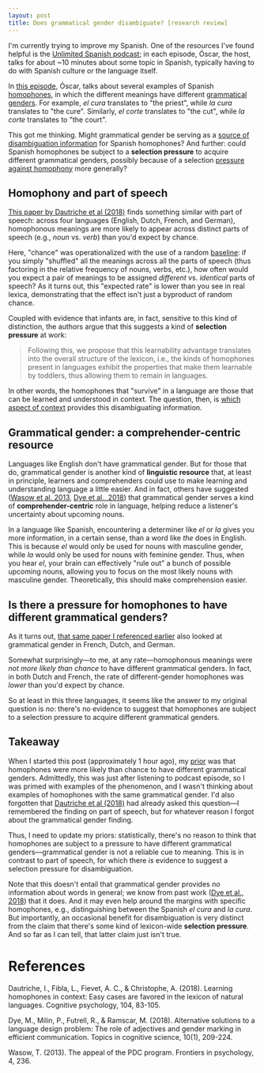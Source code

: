 ```yaml
---
layout: post
title: Does grammatical gender disambiguate? [research review]
---
```


I'm currently trying to improve my Spanish. One of the resources I've found helpful is the [Unlimited Spanish podcast](https://unlimitedspanish.com/podcasts/); in each episode, Óscar, the host, talks for about ~10 minutes about some topic in Spanish, typically having to do with Spanish culture or the language itself. 

In [this episode](https://unlimitedspanish.com/238-cambio-de-genero-cambio-de-significado/), Óscar, talks about several examples of Spanish [homophones](https://en.wikipedia.org/wiki/Homophone), in which the different meanings have different [grammatical genders](https://en.wikipedia.org/wiki/Grammatical_gender). For example, *el cura* translates to "the priest", while *la cura* translates to "the cure". Similarly, *el corte* translates to "the cut", while *la corte* translates to "the court".

This got me thinking. Might grammatical gender be serving as a [source of disambiguation information](https://seantrott.github.io/sources-ambiguitypt2/) for Spanish homophones? And further: could Spanish homophones be subject to a **selection pressure** to acquire different grammatical genders, possibly because of a selection [pressure against homophony](https://seantrott.github.io/homophones/) more generally? 

## Homophony and part of speech

[This paper by Dautriche et al (2018)](https://www.sciencedirect.com/science/article/pii/S0010028518300136?casa_token=Jpy2UnzxMeYAAAAA:8iwDxj9YKFYHeAbe_7HIkeQ0L_5gzJ5lZs1FvPefycBaZHvlGx5AeNVGjWPZtR1QEMQWXfJb) finds something similar with part of speech: across four languages (English, Dutch, French, and German), homophonous meanings are more likely to appear across distinct parts of speech (e.g., *noun* vs. *verb*) than you'd expect by chance.

Here, "chance" was operationalized with the use of a random [baseline](https://seantrott.github.io/baselines/): if you simply "shuffled" all the meanings across all the parts of speech (thus factoring in the relative frequency of nouns, verbs, etc.), how often would you expect a pair of meanings to be assigned *different* vs. *identical* parts of speech? As it turns out, this "expected rate" is lower than you see in real lexica, demonstrating that the effect isn't just a byproduct of random chance.

Coupled with evidence that infants are, in fact, sensitive to this kind of distinction, the authors argue that this suggests a kind of **selection pressure** at work:

> Following this, we propose that this learnability advantage translates into the overall structure of the lexicon, i.e., the kinds of homophones present in languages exhibit the properties that make them learnable by toddlers, thus allowing them to remain in languages.

In other words, the homophones that "survive" in a language are those that can be learned and understood in context. The question, then, is [which aspect of context](https://seantrott.github.io/sources-ambiguitypt2/) provides this disambiguating information.

## Grammatical gender: a comprehender-centric resource

Languages like English don't have grammatical gender. But for those that do, grammatical gender is another kind of **linguistic resource** that, at least in principle, learners and comprehenders could use to make learning and understanding language a little easier. And in fact, others have suggested ([Wasow et al. 2013](https://www.frontiersin.org/articles/10.3389/fpsyg.2013.00236/full), [Dye et al., 2018](https://onlinelibrary.wiley.com/doi/full/10.1111/tops.12316)) that grammatical gender serves a kind of **comprehender-centric** role in language, helping reduce a listener's uncertainty about upcoming nouns. 

In a language like Spanish, encountering a determiner like *el* or *la* gives you more information, in a certain sense, than a word like *the* does in English. This is because *el* would only be used for nouns with masculine gender, while *la* would only be used for nouns with feminine gender. Thus, when you hear *el*, your brain can effectively "rule out" a bunch of possible upcoming nouns, allowing you to focus on the most likely nouns with masculine gender. Theoretically, this should make comprehension easier.

## Is there a pressure for homophones to have different grammatical genders?

As it turns out, [that same paper I referenced earlier](https://www.sciencedirect.com/science/article/pii/S0010028518300136?casa_token=Jpy2UnzxMeYAAAAA:8iwDxj9YKFYHeAbe_7HIkeQ0L_5gzJ5lZs1FvPefycBaZHvlGx5AeNVGjWPZtR1QEMQWXfJb) also looked at grammatical gender in French, Dutch, and German. 

Somewhat surprisingly––to me, at any rate––homophonous meanings were *not more likely than chance* to have different grammatical genders. In fact, in both Dutch and French, the rate of different-gender homophones was *lower* than you'd expect by chance.

So at least in this three languages, it seems like the answer to my original question is *no*: there's no evidence to suggest that homophones are subject to a selection pressure to acquire different grammatical genders. 

## Takeaway

When I started this post (approximately 1 hour ago), my [prior](https://en.wikipedia.org/wiki/Prior_probability) was that homophones were more likely than chance to have different grammatical genders. Admittedly, this was just after listening to podcast episode, so I was primed with examples of the phenomenon, and I wasn't thinking about examples of homophones with the same grammatical gender. I'd also forgotten that [Dautriche et al (2018)](https://www.sciencedirect.com/science/article/pii/S0010028518300136?casa_token=Jpy2UnzxMeYAAAAA:8iwDxj9YKFYHeAbe_7HIkeQ0L_5gzJ5lZs1FvPefycBaZHvlGx5AeNVGjWPZtR1QEMQWXfJb) had already asked this question––I remembered the finding on part of speech, but for whatever reason I forgot about the grammatical gender finding.

Thus, I need to update my priors: statistically, there's no reason to think that homophones are subject to a pressure to have different grammatical genders––grammatical gender is not a reliable cue to meaning. This is in contrast to part of speech, for which there *is* evidence to suggest a selection pressure for disambiguation.

Note that this doesn't entail that grammatical gender provides *no* information about words in general; we know from past work ([Dye et al., 2018](https://onlinelibrary.wiley.com/doi/full/10.1111/tops.12316)) that it does. And it may even help around the margins with specific homophones, e.g., distinguishing between the Spanish *el cura* and *la cura*. But importantly, an occasional benefit for disambiguation is very distinct from the claim that there's some kind of lexicon-wide **selection pressure**. And so far as I can tell, that latter claim just isn't true.

# References

Dautriche, I., Fibla, L., Fievet, A. C., & Christophe, A. (2018). Learning homophones in context: Easy cases are favored in the lexicon of natural languages. Cognitive psychology, 104, 83-105.

Dye, M., Milin, P., Futrell, R., & Ramscar, M. (2018). Alternative solutions to a language design problem: The role of adjectives and gender marking in efficient communication. Topics in cognitive science, 10(1), 209-224.

Wasow, T. (2013). The appeal of the PDC program. Frontiers in psychology, 4, 236.
